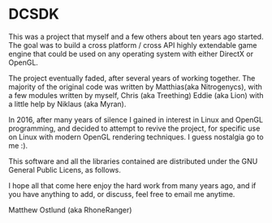 # DCSDK

This was a project that myself and a few others about ten years ago started.  The goal was to build a cross platform / cross API highly extendable game engine that could be used on any operating system with either DirectX or OpenGL.

The project eventually faded, after several years of working together. The majority of the original code was written by Matthias(aka Nitrogenycs), with a few modules written by myself, Chris (aka Treething) Eddie (aka Lion) with a little help by Niklaus (aka Myran).

In 2016, after many years of silence I gained in interest in Linux and OpenGL programming, and decided to attempt to revive the project, for specific use on Linux with modern OpenGL rendering techniques. I guess nostalgia go to me :).

This software and all the libraries contained are distributed under the GNU General Public Licens, as follows.

I hope all that come here enjoy the hard work from many years ago, and if you have anything to add, or discuss, feel free to email me anytime.

Matthew Ostlund (aka RhoneRanger)

 

